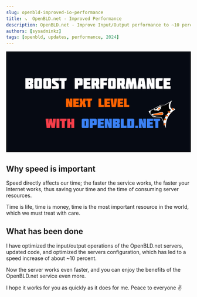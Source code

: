 ```yaml
---
slug: openbld-improved-io-performance
title: ↘  OpenBLD.net - Improved Performance
description: OpenBLD.net - Improve Input/Output performance to ~10 percent speed up
authors: [sysadminkz]
tags: [openbld, updates, performance, 2024]
---
```


![OpenBLD.net - Boost performance](images/openbld-improve-io-performance.jpeg)

## Why speed is important

Speed directly affects our time; the faster the service works, the faster your Internet works, thus saving your time and the time of consuming server resources.

Time is life, time is money, time is the most important resource in the world, which we must treat with care.

## What has been done

I have optimized the input/output operations of the OpenBLD.net servers, updated code, and optimized the servers configuration, which has led to a speed increase of about ~10 percent.

Now the server works even faster, and you can enjoy the benefits of the OpenBLD.net service even more.

I hope it works for you as quickly as it does for me. Peace to everyone ✌️
